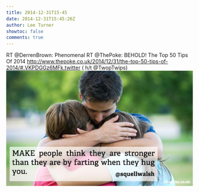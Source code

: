 ```yaml
---
title: 2014-12-31T15-45
date: 2014-12-31T15:45:26Z
author: Lee Turner
showtoc: false
comments: true
---
```


RT @DerrenBrown: Phenomenal RT @ThePoke: BEHOLD! The Top 50 Tips Of 2014 http://www.thepoke.co.uk/2014/12/31/the-top-50-tips-of-2014/#.VKPDGGz6MFk.twitter ( h/t @TwopTwips) ![](/img/x//550316809061416961-B6LL5EZCMAAwmXz.jpg)

